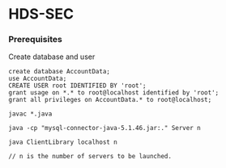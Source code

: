 # HDS-SEC

### Prerequisites

Create database and user

```
create database AccountData;
use AccountData;
CREATE USER root IDENTIFIED BY 'root';
grant usage on *.* to root@localhost identified by 'root';
grant all privileges on AccountData.* to root@localhost;

javac *.java

java -cp "mysql-connector-java-5.1.46.jar:." Server n

java ClientLibrary localhost n

// n is the number of servers to be launched.

```

